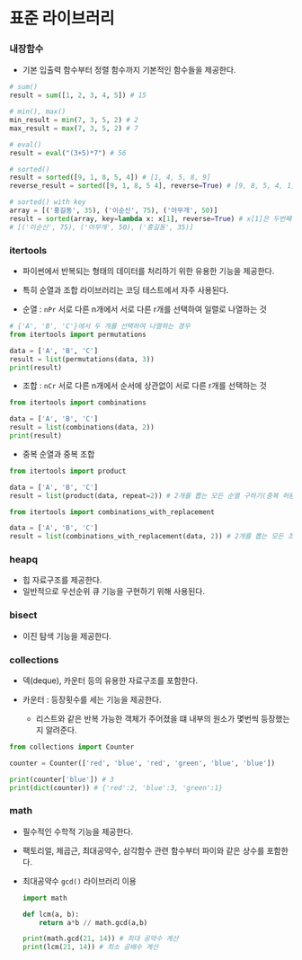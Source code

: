 # 표준 라이브러리

### 내장함수

- 기본 입출력 함수부터 정렬 함수까지 기본적인 함수들을 제공한다.

```python
# sum()
result = sum([1, 2, 3, 4, 5]) # 15

# min(), max()
min_result = min(7, 3, 5, 2) # 2
max_result = max(7, 3, 5, 2) # 7

# eval()
result = eval("(3+5)*7") # 56

# sorted()
result = sorted([9, 1, 8, 5, 4]) # [1, 4, 5, 8, 9]
reverse_result = sorted([9, 1, 8, 5 4], reverse=True) # [9, 8, 5, 4, 1]

# sorted() with key
array = [('홍길동', 35), ('이순신', 75), ('아무개', 50)]
result = sorted(array, key=lambda x: x[1], reverse=True) # x[1]은 두번째 원소를 기준으로 잡는다.
# [('이순신', 75), ('아무개', 50), ('홍길동', 35)]
```



### itertools

- 파이썬에서 반복되는 형태의 데이터를 처리하기 위한 유용한 기능을 제공한다.
- 특히 순열과 조합 라이브러리는 코딩 테스트에서 자주 사용된다.

- 순열 : `nPr` 서로 다른 n개에서 서로 다른 r개를 선택하여 일렬로 나열하는 것

```python
# {'A', 'B', 'C'}에서 두 개를 선택하여 나열하는 경우
from itertools import permutations

data = ['A', 'B', 'C']
result = list(permutations(data, 3))
print(result)
```

- 조합 : `nCr` 서로 다른 n개에서 순서에 상관없이 서로 다른 r개를 선택하는 것

```python
from itertools import combinations

data = ['A', 'B', 'C']
result = list(combinations(data, 2))
print(result)
```

- 중복 순열과 중복 조합

```python
from itertools import product

data = ['A', 'B', 'C']
result = list(product(data, repeat=2)) # 2개를 뽑는 모든 순열 구하기(중복 허용)

from itertools import combinations_with_replacement

data = ['A', 'B', 'C']
result = list(combinations_with_replacement(data, 2)) # 2개를 뽑는 모든 조합 구하기(중복 허용)
```



### heapq

- 힙 자료구조를 제공한다.
- 일반적으로 우선순위 큐 기능을 구현하기 위해 사용된다.



### bisect

- 이진 탐색 기능을 제공한다.



### collections 

- 덱(deque), 카운터 등의 유용한 자료구조를 포함한다.

- 카운터 : 등장횟수를 세는 기능을 제공한다.
  - 리스트와 같은 반복 가능한 객체가 주어졌을 떄 내부의 원소가 몇번씩 등장했는지 알려준다.

```python
from collections import Counter

counter = Counter(['red', 'blue', 'red', 'green', 'blue', 'blue'])

print(counter['blue']) # 3
print(dict(counter)) # {'red':2, 'blue':3, 'green':1}
```



### math

- 필수적인 수학적 기능을 제공한다.
- 팩토리얼, 제곱근, 최대공약수, 삼각함수 관련 함수부터 파이와 같은 상수를 포함한다.

- 최대공약수 `gcd()` 라이브러리 이용

  ```python
  import math
  
  def lcm(a, b):
      return a*b // math.gcd(a,b)
  
  print(math.gcd(21, 14)) # 최대 공약수 계산
  print(lcm(21, 14)) # 최소 공배수 계산
  ```

  